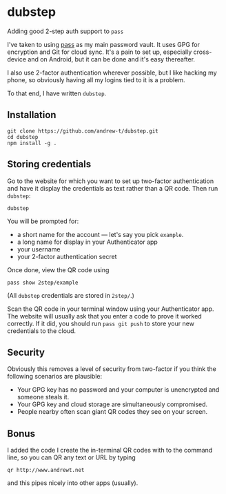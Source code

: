 # dubstep
Adding good 2-step auth support to `pass`

I've taken to using [pass](http://www.passwordstore.org) as my main password vault. It uses GPG for encryption and Git for cloud sync. It's a pain to set up, especially cross-device and on Android, but it can be done and it's easy thereafter.

I also use 2-factor authentication wherever possible, but I like hacking my phone, so obviously having all my logins tied to it is a problem.

To that end, I have written `dubstep`.

## Installation

    git clone https://github.com/andrew-t/dubstep.git
    cd dubstep
    npm install -g .

## Storing credentials

Go to the website for which you want to set up two-factor authentication and have it display the credentials as text rather than a QR code. Then run `dubstep`:

    dubstep

You will be prompted for:
* a short name for the account — let's say you pick `example`.
* a long name for display in your Authenticator app
* your username
* your 2-factor authentication secret

Once done, view the QR code using

    pass show 2step/example
    
(All `dubstep` credentials are stored in `2step/`.)

Scan the QR code in your terminal window using your Authenticator app. The website will usually ask that you enter a code to prove it worked correctly. If it did, you should run `pass git push` to store your new credentials to the cloud.

## Security

Obviously this removes a level of security from two-factor if you think the following scenarios are plausible:
* Your GPG key has no password and your computer is unencrypted and someone steals it.
* Your GPG key and cloud storage are simultaneously compromised.
* People nearby often scan giant QR codes they see on your screen.

## Bonus

I added the code I create the in-terminal QR codes with to the command line, so you can QR any text or URL by typing

    qr http://www.andrewt.net

and this pipes nicely into other apps (usually).
